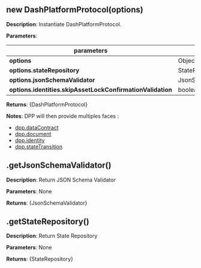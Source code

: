## new DashPlatformProtocol(options)

**Description**: Instantiate DashPlatformProtocol.

**Parameters**:

| parameters                                                | type               | required | Description                                            |  
|-----------------------------------------------------------|--------------------|----------| -------------------------------------------------------|
| **options**                                               | Object             | no       |                                                        |
| **options.stateRepository**                               | StateRepository    | no       |                                                        |
| **options.jsonSchemaValidator**                           | JsonSchemaValidator| no       |                                                        |
| **options.identities.skipAssetLockConfirmationValidation**| boolean            | no       |                                                        |

**Returns**: {DashPlatformProtocol}

**Notes**: DPP will then provide multiples faces : 
- [dpp.dataContract](/usage/dataContract)
- [dpp.document](/usage/document)
- [dpp.identity](/usage/identity)
- [dpp.stateTransition](/usage/stateTransition)

## .getJsonSchemaValidator()

**Description**: Return JSON Schema Validator  

**Parameters**: None

**Returns**: {JsonSchemaValidator}

## .getStateRepository()

**Description**: Return State Repository  

**Parameters**: None

**Returns**: {StateRepository}

